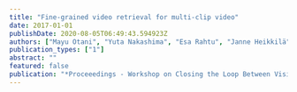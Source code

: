 ```yaml
---
title: "Fine-grained video retrieval for multi-clip video"
date: 2017-01-01
publishDate: 2020-08-05T06:49:43.594923Z
authors: ["Mayu Otani", "Yuta Nakashima", "Esa Rahtu", "Janne Heikkilä"]
publication_types: ["1"]
abstract: ""
featured: false
publication: "*Proceeedings - Workshop on Closing the Loop Between Vision and Language at ICCV*"
---
```


